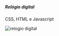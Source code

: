 ##### Relógio digital 

CSS, HTML e Javascript



![relogio digital](https://user-images.githubusercontent.com/104174347/188530090-5ebe785d-0318-42cd-8f17-c66354bf4d71.png)
